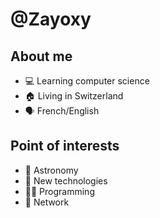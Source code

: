 # @Zayoxy
## About me
- 💻 Learning computer science
- 🏠 Living in Switzerland
- 🗣 French/English
## Point of interests
- 🚀 Astronomy
- 📱 New technologies
- 👨‍💻 Programming
- 📶 Network

<!---
Zayoxy/Zayoxy is a ✨ special ✨ repository because its `README.md` (this file) appears on your GitHub profile.
You can click the Preview link to take a look at your changes.
--->
